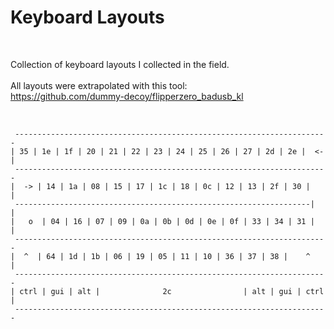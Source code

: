 <h1>Keyboard Layouts</h1>

</br>

Collection of keyboard layouts I collected in the field.</br></br>
All layouts were extrapolated with this tool:</br>
https://github.com/dummy-decoy/flipperzero_badusb_kl

</BR>

     ---------------------------------------------------------------------- 
    | 35 | 1e | 1f | 20 | 21 | 22 | 23 | 24 | 25 | 26 | 27 | 2d | 2e |  <- |
     ---------------------------------------------------------------------- 
    |  -> | 14 | 1a | 08 | 15 | 17 | 1c | 18 | 0c | 12 | 13 | 2f | 30 |    |
     ------------------------------------------------------------------|   |
    |   o  | 04 | 16 | 07 | 09 | 0a | 0b | 0d | 0e | 0f | 33 | 34 | 31 |   |
     ---------------------------------------------------------------------- 
    |  ^  | 64 | 1d | 1b | 06 | 19 | 05 | 11 | 10 | 36 | 37 | 38 |    ^    |
     ---------------------------------------------------------------------- 
    | ctrl | gui | alt |              2c                | alt | gui | ctrl |
     ---------------------------------------------------------------------- 
     
</BR>

